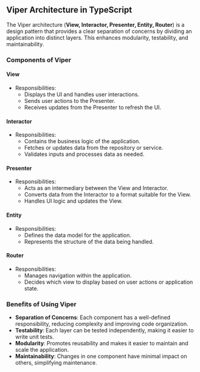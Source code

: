 ## Viper Architecture in TypeScript

The Viper architecture (**View, Interactor, Presenter, Entity, Router**) is a design pattern that provides a clear separation of concerns by dividing an application into distinct layers. This enhances modularity, testability, and maintainability.

### Components of Viper

#### View ####

- Responsibilities:
  - Displays the UI and handles user interactions.
  - Sends user actions to the Presenter.
  - Receives updates from the Presenter to refresh the UI.

#### Interactor ####

- Responsibilities:
  - Contains the business logic of the application.
  - Fetches or updates data from the repository or service.
  - Validates inputs and processes data as needed.

#### Presenter ####

- Responsibilities:
  - Acts as an intermediary between the View and Interactor.
  - Converts data from the Interactor to a format suitable for the View.
  - Handles UI logic and updates the View.

#### Entity ####

- Responsibilities:
  - Defines the data model for the application.
  - Represents the structure of the data being handled.

#### Router ####

- Responsibilities:
  - Manages navigation within the application.
  - Decides which view to display based on user actions or application state.

### Benefits of Using Viper

- **Separation of Concerns**: Each component has a well-defined responsibility, reducing complexity and improving code organization.
- **Testability**: Each layer can be tested independently, making it easier to write unit tests.
- **Modularity**: Promotes reusability and makes it easier to maintain and scale the application.
- **Maintainability**: Changes in one component have minimal impact on others, simplifying maintenance.
